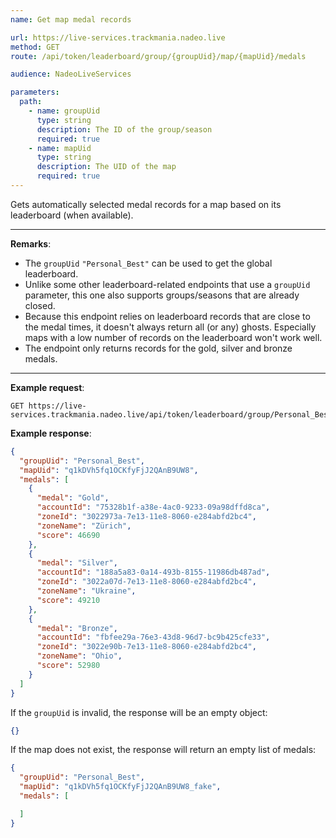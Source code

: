```yaml
---
name: Get map medal records

url: https://live-services.trackmania.nadeo.live
method: GET
route: /api/token/leaderboard/group/{groupUid}/map/{mapUid}/medals

audience: NadeoLiveServices

parameters:
  path:
    - name: groupUid
      type: string
      description: The ID of the group/season
      required: true
    - name: mapUid
      type: string
      description: The UID of the map
      required: true
---
```


Gets automatically selected medal records for a map based on its leaderboard (when available).

---

**Remarks**:
- The `groupUid` `"Personal_Best"` can be used to get the global leaderboard.
- Unlike some other leaderboard-related endpoints that use a `groupUid` parameter, this one also supports groups/seasons that are already closed.
- Because this endpoint relies on leaderboard records that are close to the medal times, it doesn't always return all (or any) ghosts. Especially maps with a low number of records on the leaderboard won't work well.
- The endpoint only returns records for the gold, silver and bronze medals.

---

**Example request**:
```plain
GET https://live-services.trackmania.nadeo.live/api/token/leaderboard/group/Personal_Best/map/q1kDVh5fq1OCKfyFjJ2QAnB9UW8/medals
```

**Example response**:
```json
{
  "groupUid": "Personal_Best",
  "mapUid": "q1kDVh5fq1OCKfyFjJ2QAnB9UW8",
  "medals": [
    {
      "medal": "Gold",
      "accountId": "75328b1f-a38e-4ac0-9233-09a98dffd8ca",
      "zoneId": "3022973a-7e13-11e8-8060-e284abfd2bc4",
      "zoneName": "Zürich",
      "score": 46690
    },
    {
      "medal": "Silver",
      "accountId": "188a5a83-0a14-493b-8155-11986db487ad",
      "zoneId": "3022a07d-7e13-11e8-8060-e284abfd2bc4",
      "zoneName": "Ukraine",
      "score": 49210
    },
    {
      "medal": "Bronze",
      "accountId": "fbfee29a-76e3-43d8-96d7-bc9b425cfe33",
      "zoneId": "3022e90b-7e13-11e8-8060-e284abfd2bc4",
      "zoneName": "Ohio",
      "score": 52980
    }
  ]
}
```

If the `groupUid` is invalid, the response will be an empty object:

```json
{}
```

If the map does not exist, the response will return an empty list of medals:

```json
{
  "groupUid": "Personal_Best",
  "mapUid": "q1kDVh5fq1OCKfyFjJ2QAnB9UW8_fake",
  "medals": [

  ]
}
```
